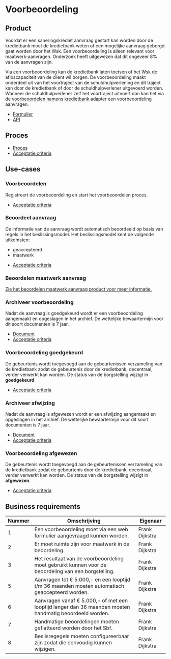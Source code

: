 # Voorbeoordeling

## Product

Voordat er een saneringskrediet aanvraag gestart kan worden door de kredietbank moet de kredietbank weten of een mogelijke aanvraag geborgd gaat worden door het Wsk. Een voorbeoordeling is alleen relevant voor maatwerk-aanvragen. Onderzoek heeft uitgewezen dat dit ongeveer 8% van de aanvragen zijn.

Via een voorbeoordeling kan de kredietbank laten toetsen of het Wsk de afloscapaciteit van de client wil borgen. De voorbeoordeling maakt onderdeel uit van het voortraject van de schuldhulpverlening en dit traject kan door de kredietbank of door de schuldhulpverlener uitgevoerd worden. Wanneer de schuldhulpverlener zelf het voortraject uitvoert dan kan het via de [voorbeoordelen namens kredietbank](../../adapters/voorbeoordelen-namens-kredietbank/index.md) adapter een voorbeoordeling aanvragen.

<!-- einde -->

* [Formulier](product.user-task.yml)
* [API](product.openapi.yml)

## Proces

* [Proces](proces.bpmn)
* [Acceptatie criteria](proces.feature)

## Use-cases

### Voorbeoordelen

Registreert de voorbeoordeling en start het voorbeoordelen proces.

<!-- einde -->

* [Acceptatie criteria](voorbeoordelen.feature)

### Beoordeel aanvraag

De informatie van de aanvraag wordt automatisch beoordeeld op basis van regels in het beslissingsmodel. Het beslissingsmodel kent de volgende uitkomsten:

* geaccepteerd
* maatwerk

<!-- einde -->

* [Acceptatie criteria](beoordeel-aanvraag.feature)

### Beoordelen maatwerk aanvraag

[Zie het beoordelen maatwerk aanvraag product voor meer informatie.](../aanvragen-borgstelling/beoordelen-maatwerk-aanvraag/index.md)

### Archiveer voorbeoordeling

Nadat de aanvraag is goedgekeurd wordt er een voorbeoordeling aangemaakt en opgeslagen in het archief. De wettelijke bewaartermijn voor dit soort documenten is 7 jaar.

<!-- einde -->

* [Document](voorbeoordeling.message.md)
* [Acceptatie criteria](../archiveer.feature)

### Voorbeoordeling goedgekeurd

De gebeurtenis wordt toegevoegd aan de gebeurtenissen verzameling van de kredietbank zodat de gebeurtenis door de kredietbank, decentraal, verder verwerkt kan worden. De status van de borgstelling wijzigt in **goedgekeurd**.

<!-- einde -->

* [Acceptatie criteria](../verstuur-gebeurtenis.feature)

### Archiveer afwijzing

Nadat de aanvraag is afgewezen wordt er een afwijzing aangemaakt en opgeslagen in het archief. De wettelijke bewaartermijn voor dit soort documenten is 7 jaar.

<!-- einde -->

* [Document](afwijzing.message.md)
* [Acceptatie criteria](../archiveer.feature)

### Voorbeoordeling afgewezen

De gebeurtenis wordt toegevoegd aan de gebeurtenissen verzameling van de kredietbank zodat de gebeurtenis door de kredietbank, decentraal, verder verwerkt kan worden. De status van de borgstelling wijzigt in **afgewezen**.

<!-- einde -->

* [Acceptatie criteria](../verstuur-gebeurtenis.feature)

## Business requirements

| Nummer | Omschrijving                                                                                                                         | Eigenaar       |
| -------| ------------------------------------------------------------------------------------------------------------------------------------ | -------------- |
| 1      | Een voorbeoordeling moet via een web formulier aangevraagd kunnen worden.                                                            | Frank Dijkstra |
| 2      | Er moet ruimte zijn voor maatwerk in de beoordeling.                                                                                 | Frank Dijkstra |
| 3      | Het resultaat van de voorbeoordeling moet gebruikt kunnen voor de beoordeling van een borgstelling.                                  | Frank Dijkstra |
| 5      | Aanvragen tot € 5.000,- en een looptijd t/m 36 maanden moeten automatisch geaccepteerd worden.                                       | Frank Dijkstra |
| 6      | Aanvragen vanaf € 5.000,- of met een looptijd langer dan 36 maanden moeten handmatig beoordeeld worden.                              | Frank Dijkstra |
| 7      | Handmatige beoordelingen moeten gefiatteerd worden door het Sbf.                                                                     | Frank Dijkstra |
| 8      | Beslisregegels moeten configureerbaar zijn zodat die eenvoudig kunnen wijzigen.                                                      | Frank Dijkstra |
